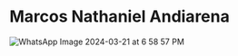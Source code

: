 # Marcos Nathaniel Andiarena
![WhatsApp Image 2024-03-21 at 6 58 57 PM](https://github.com/pdepjuevesTT/2024-presentacion-Pandaghu/assets/104481142/356a4f84-1034-41a7-ad92-8c36b0b33edc)
